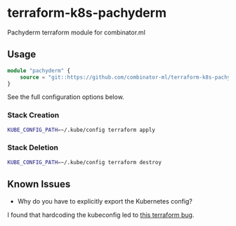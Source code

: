 # terraform-k8s-pachyderm

Pachyderm terraform module for combinator.ml

## Usage

```terraform
module "pachyderm" {
    source = "git::https://github.com/combinator-ml/terraform-k8s-pachyderm.git?ref=0.0.0"
}
```

See the full configuration options below.

### Stack Creation

```bash
KUBE_CONFIG_PATH=~/.kube/config terraform apply
```

### Stack Deletion

```bash
KUBE_CONFIG_PATH=~/.kube/config terraform destroy 
```

## Known Issues

- Why do you have to explicitly export the Kubernetes config?

I found that hardcoding the kubeconfig led to [this terraform bug](https://github.com/terraform-aws-modules/terraform-aws-eks/issues/1234).